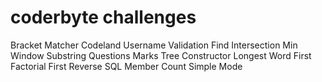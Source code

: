 # coderbyte challenges
Bracket Matcher
Codeland Username Validation
Find Intersection
Min Window Substring
Questions Marks
Tree Constructor
Longest Word
First Factorial
First Reverse
SQL Member Count
Simple Mode

